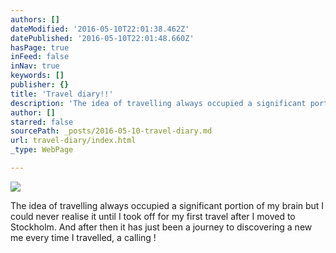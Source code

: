 ```yaml
---
authors: []
dateModified: '2016-05-10T22:01:38.462Z'
datePublished: '2016-05-10T22:01:48.660Z'
hasPage: true
inFeed: false
inNav: true
keywords: []
publisher: {}
title: 'Travel diary!!'
description: 'The idea of travelling always occupied a significant portion of my brain but I could never realise it until I took off for my first travel after I moved to Stockholm. And after then it has just been a journey to discovering a new me every time I travelled, a calling !'
author: []
starred: false
sourcePath: _posts/2016-05-10-travel-diary.md
url: travel-diary/index.html
_type: WebPage

---
```

![](https://s3-us-west-2.amazonaws.com/the-grid-img/p/538d83cf36404bf755e9dd32d81a69fbe453f649.jpg)

The idea of travelling always occupied a significant portion of my brain but I could never realise it until I took off for my first travel after I moved to Stockholm. And after then it has just been a journey to discovering a new me every time I travelled, a calling !